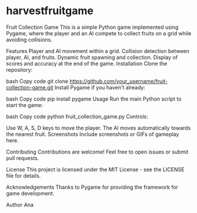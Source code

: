 # harvestfruitgame

Fruit Collection Game
This is a simple Python game implemented using Pygame, where the player and an AI compete to collect fruits on a grid while avoiding collisions.

Features
Player and AI movement within a grid.
Collision detection between player, AI, and fruits.
Dynamic fruit spawning and collection.
Display of scores and accuracy at the end of the game.
Installation
Clone the repository:

bash
Copy code
git clone https://github.com/your_username/fruit-collection-game.git
Install Pygame if you haven't already:

bash
Copy code
pip install pygame
Usage
Run the main Python script to start the game:

bash
Copy code
python fruit_collection_game.py
Controls:

Use W, A, S, D keys to move the player.
The AI moves automatically towards the nearest fruit.
Screenshots
Include screenshots or GIFs of gameplay here.

Contributing
Contributions are welcome! Feel free to open issues or submit pull requests.

License
This project is licensed under the MIT License - see the LICENSE file for details.

Acknowledgements
Thanks to Pygame for providing the framework for game development.

Author
Ana
